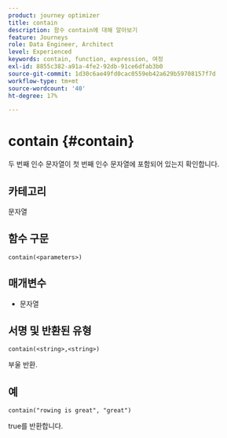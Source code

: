 ```yaml
---
product: journey optimizer
title: contain
description: 함수 contain에 대해 알아보기
feature: Journeys
role: Data Engineer, Architect
level: Experienced
keywords: contain, function, expression, 여정
exl-id: 8855c382-a91a-4fe2-92db-91ce6dfab3b0
source-git-commit: 1d30c6ae49fd0cac0559eb42a629b59708157f7d
workflow-type: tm+mt
source-wordcount: '40'
ht-degree: 17%

---
```


# contain {#contain}

두 번째 인수 문자열이 첫 번째 인수 문자열에 포함되어 있는지 확인합니다.

## 카테고리

문자열

## 함수 구문

`contain(<parameters>)`

## 매개변수

* 문자열

## 서명 및 반환된 유형

`contain(<string>,<string>)`

부울 반환.

## 예

`contain("rowing is great", "great")`

true를 반환합니다.
